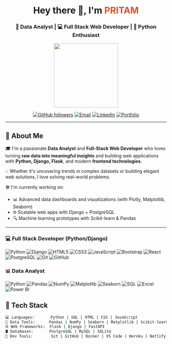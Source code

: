 <h1 align="center">Hey there 👋, I'm <span style="color:#e44d26;">PRITAM</span></h1>
<h3 align="center">🚀 Data Analyst | 💻 Full Stack Web Developer | 🐍 Python Enthusiast</h3>

<p align="center">
  <img src="https://media.giphy.com/media/qgQUggAC3Pfv687qPC/giphy.gif" width="200px" />
</p>

<p align="center">
  <a href="https://github.com/Pritam-Panigrahi"><img alt="GitHub followers" src="https://img.shields.io/github/followers/yourusername?label=Follow&style=social"></a>
  <a href="mailto:sk9891281@gmail.com"><img alt="Email" src="https://img.shields.io/badge/Email-D14836?style=for-the-badge&logo=gmail&logoColor=white"></a>
  <a href="https://www.linkedin.com/in/pritampanigrahi?utm_source=share&utm_campaign=share_via&utm_content=profile&utm_medium=android_app"><img alt="LinkedIn" src="https://img.shields.io/badge/LinkedIn-blue?style=for-the-badge&logo=linkedin&logoColor=white"></a>
  <a href="https://yourportfolio.com"><img alt="Portfolio" src="https://img.shields.io/badge/Visit-Portfolio-green?style=for-the-badge&logo=firefox-browser"></a>
</p>

---

## 🧠 About Me

🎓 I'm a passionate **Data Analyst** and **Full-Stack Web Developer** who loves turning **raw data into meaningful insights** and building web applications with **Python, Django, Flask**, and modern **frontend technologies**.

💡 Whether it's uncovering trends in complex datasets or building elegant web solutions, I love solving real-world problems.

🛠️ I'm currently working on:
- 📊 Advanced data dashboards and visualizations (with Plotly, Matplotlib, Seaborn)
- 🌐 Scalable web apps with Django + PostgreSQL
- 🔍 Machine learning prototypes with Scikit-learn & Pandas

---

### 💻 Full Stack Developer (Python/Django)

![Python](https://img.shields.io/badge/-Python-3776AB?style=for-the-badge&logo=python&logoColor=white)
![Django](https://img.shields.io/badge/-Django-092E20?style=for-the-badge&logo=django&logoColor=white)
![HTML5](https://img.shields.io/badge/-HTML5-E34F26?style=for-the-badge&logo=html5&logoColor=white)
![CSS3](https://img.shields.io/badge/-CSS3-1572B6?style=for-the-badge&logo=css3&logoColor=white)
![JavaScript](https://img.shields.io/badge/-JavaScript-F7DF1E?style=for-the-badge&logo=javascript&logoColor=black)
![Bootstrap](https://img.shields.io/badge/-Bootstrap-7952B3?style=for-the-badge&logo=bootstrap&logoColor=white)
![React](https://img.shields.io/badge/-React-61DAFB?style=for-the-badge&logo=react&logoColor=black)
![PostgreSQL](https://img.shields.io/badge/-PostgreSQL-336791?style=for-the-badge&logo=postgresql&logoColor=white)
![Git](https://img.shields.io/badge/-Git-F05032?style=for-the-badge&logo=git&logoColor=white)
![GitHub](https://img.shields.io/badge/-GitHub-181717?style=for-the-badge&logo=github&logoColor=white)


### 📊 Data Analyst

![Python](https://img.shields.io/badge/-Python-3776AB?style=for-the-badge&logo=python&logoColor=white)
![Pandas](https://img.shields.io/badge/-Pandas-150458?style=for-the-badge&logo=pandas&logoColor=white)
![NumPy](https://img.shields.io/badge/-NumPy-013243?style=for-the-badge&logo=numpy&logoColor=white)
![Matplotlib](https://img.shields.io/badge/-Matplotlib-11557C?style=for-the-badge&logo=plotly&logoColor=white)
![Seaborn](https://img.shields.io/badge/-Seaborn-3776AB?style=for-the-badge&logo=python&logoColor=white)
![SQL](https://img.shields.io/badge/-SQL-4479A1?style=for-the-badge&logo=mysql&logoColor=white)
![Excel](https://img.shields.io/badge/-Excel-217346?style=for-the-badge&logo=microsoft-excel&logoColor=white)
![Power BI](https://img.shields.io/badge/-Power%20BI-F2C811?style=for-the-badge&logo=powerbi&logoColor=black)


## 🚀 Tech Stack

```bash
💻 Languages:       Python | SQL | HTML | CSS | JavaScript
🧠 Data Tools:      Pandas | NumPy | Seaborn | Matplotlib | Scikit-learn | Excel
🌐 Web Frameworks:  Flask | Django | FastAPI
🛢️ Databases:       PostgreSQL | MySQL | SQLite
🔧 Dev Tools:        Git | GitHub | Docker | VS Code | Heroku | Netlify
